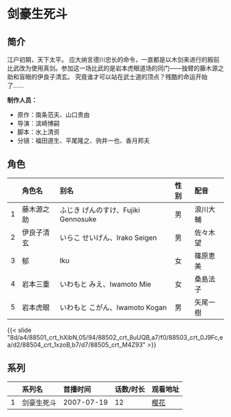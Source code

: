 # 剑豪生死斗


## 简介

江户初期，天下太平。
应大纳言德川忠长的命令，一直都是以木剑来进行的殿前比武改为使用真剑。参加这一场比武的是岩本虎眼道场的同门——独臂的藤木源之助和盲眼的伊良子清玄。
究竟谁才可以站在武士道的顶点？残酷的命运开始了……

**制作人员：**
- 原作：南条范夫、山口贵由
- 导演：滨崎博嗣
- 脚本：水上清资
- 分镜：福田道生、平尾隆之、驹井一也、香月邦夫

## 角色

|     |   角色名   |   别名  | 性别 |  配音  |
|:--- |:------  |:----      |:---  |:--   |
| 1 | 藤木源之助 | ふじき げんのすけ、Fujiki Gennosuke | 男 | 浪川大輔 |
| 2 | 伊良子清玄 | いらこ せいげん、Irako Seigen | 男 | 佐々木望 |
| 3 | 郁 | Iku | 女 | 篠原恵美 |
| 4 | 岩本三重 | いわもと みえ、Iwamoto Mie | 女 | 桑島法子 |
| 5 | 岩本虎眼 | いわもと こがん、Iwamoto Kogan | 男 | 矢尾一樹 |

{{< slide "8d/a4/88501_crt_hXibN,05/94/88502_crt_8uUQB,a7/f0/88503_crt_0J9Fc,ea/d2/88504_crt_1xzoB,b7/d7/88505_crt_M4Z93" >}}

## 系列

|     |   系列名   |   首播时间  | 话数/时长  | 观看地址 |
|:---  |:------    |:----      |:---       |:---  |
| 1 | 剑豪生死斗 | 2007-07-19 | 12 | [樱花](https://www.cykz.net/vodplay/jianhaoshengsidou-1-1/)  |



